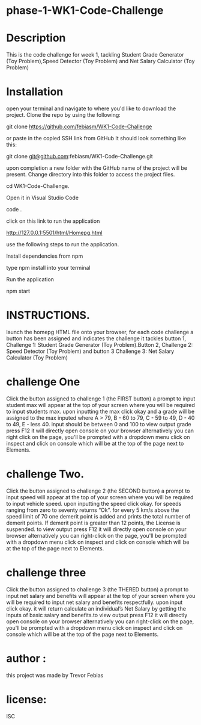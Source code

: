 
# phase-1-WK1-Code-Challenge

# Description


This is the code challenge for week 1, tackling Student Grade Generator (Toy Problem),Speed Detector (Toy Problem) and  Net Salary Calculator (Toy Problem)

# Installation

open your terminal and navigate to where you'd like to download the project. 
 Clone the repo by using the following:
 
 git clone https://github.com/febiasm/WK1-Code-Challenge
 
 or paste in the copied SSH link from GitHub It should look something like this:
 
 git clone git@github.com:febiasm/WK1-Code-Challenge.git
 
 upon completion a new folder with the GitHub name of the project will be present. Change directory into this folder to access the project files.
 
 cd WK1-Code-Challenge.

Open it in Visual Studio Code
 
  code .
 
 click on this link to run the application 
 
 http://127.0.0.1:5501/html/Homepg.html
 
 use the following steps to run the application.
 
 Install dependencies from npm
 
type npm install into your terminal


Run the application

npm start

# INSTRUCTIONS.

launch the homepg HTML file onto your browser, for each code challenge a button has been assigned and indicates the challenge it tackles 
button 1, Challenge 1: Student Grade Generator (Toy Problem).Button 2, Challenge 2: Speed Detector (Toy Problem) and button 3 Challenge 3: Net Salary Calculator (Toy Problem)

# challenge One 

 Click the button assigned to challenge 1 (the FIRST button) a prompt to input student max will appear at the top of your screen where you will be required to input students max. upon inputting the max click okay and a grade will be assigned to the max inputed where A > 79, B - 60 to 79, C - 59 to 49, D - 40 to 49, E - less 40. input should be between 0 and 100 to view output grade press F12 it will directly open console on your browser alternatively you can right click on the page, you'll be prompted with a dropdown menu click on inspect and click on console which will be at the top of the page next to Elements.

 # challenge Two. 

  Click the button assigned to challenge 2 (the SECOND button) a prompt to input speed will appear at the top of your screen where you will be required to input vehicle speed. upon inputting the speed click okay.
   for speeds ranging from zero to seventy returns “Ok”. for every 5 km/s above the speed limit of 70 one demerit point is added and prints the total number of demerit points.
   If demerit point is greater than 12 points, the License is suspended. to view output press F12 it will directly open console on your browser alternatively you can right-click on the page, you'll be prompted with a dropdown menu click on inspect and click on console which will be at the top of the page next to Elements.
  
# challenge three 

Click the button assigned to challenge 3 (the THERED button) a prompt to input net salary and benefits will appear at the top of your screen where you will be required to input net salary and benefits respectfully. upon input click okay. it will return calculate an individual’s Net Salary by getting the inputs of basic salary and benefits.to view output press F12 it will directly open console on your browser alternatively you can right-click on the page, you'll be prompted with a dropdown menu click on inspect and click on console which will be at the top of the page next to Elements.


# author : 
this project was made by Trevor Febias

# license: 
ISC
